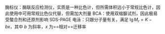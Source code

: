 酶标仪：酶联反应检测仪，实质是一种比色计，但所需体积远小于常规比色计，因此使用中可用常规比色仪代替，但需加大剂量
BCA：使用双缩脲试剂，因此极易受螯合剂和还原剂影响
SDS-PAGE 电泳：只跟分子量有关，满足 $\lg M_{r}=K-bx$，其中 $b$ 为斜率，$x$ 为==相对==迁移率





